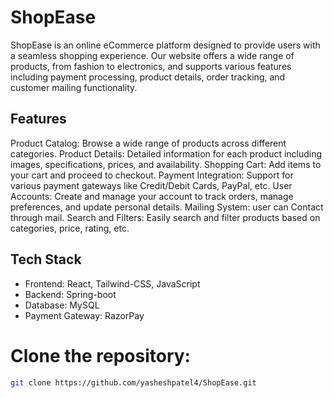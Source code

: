 # ShopEase

ShopEase is an online eCommerce platform designed to provide users with a seamless shopping experience. Our website offers a wide range of products, from fashion to electronics, and supports various features including payment processing, product details, order tracking, and customer mailing functionality.

## Features

Product Catalog: Browse a wide range of products across different categories.
Product Details: Detailed information for each product including images, specifications, prices, and availability.
Shopping Cart: Add items to your cart and proceed to checkout.
Payment Integration: Support for various payment gateways like Credit/Debit Cards, PayPal, etc.
User Accounts: Create and manage your account to track orders, manage preferences, and update personal details.
Mailing System: user can Contact through mail.
Search and Filters: Easily search and filter products based on categories, price, rating, etc.

## Tech Stack

- Frontend: React, Tailwind-CSS, JavaScript
- Backend: Spring-boot
- Database: MySQL
- Payment Gateway: RazorPay

# Clone the repository:

   ```bash
   git clone https://github.com/yasheshpatel4/ShopEase.git
